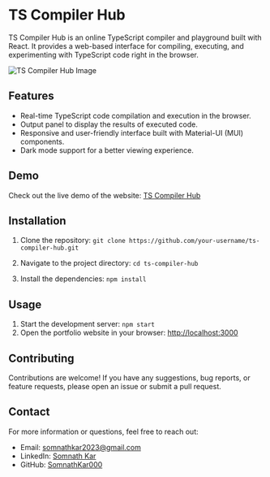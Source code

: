 # TS Compiler Hub

TS Compiler Hub is an online TypeScript compiler and playground built with React. It provides a web-based interface for compiling, executing, and experimenting with TypeScript code right in the browser.

![TS Compiler Hub Image](https://github-production-user-asset-6210df.s3.amazonaws.com/108184610/250079565-09ae704b-406d-436e-b4ab-db9c331df42e.png)

## Features

- Real-time TypeScript code compilation and execution in the browser.
- Output panel to display the results of executed code.
- Responsive and user-friendly interface built with Material-UI (MUI) components.
- Dark mode support for a better viewing experience.

## Demo

Check out the live demo of the website: [TS Compiler Hub](https://ts-compiler-hub-somnath000.vercel.app)

## Installation

1. Clone the repository: `git clone https://github.com/your-username/ts-compiler-hub.git`

2. Navigate to the project directory: `cd ts-compiler-hub`

3. Install the dependencies: `npm install`

## Usage

1. Start the development server: `npm start`
2. Open the portfolio website in your browser: [http://localhost:3000](http://localhost:3000)

## Contributing

Contributions are welcome! If you have any suggestions, bug reports, or feature requests, please open an issue or submit a pull request.

## Contact

For more information or questions, feel free to reach out:

- Email: somnathkar2023@gmail.com
- LinkedIn: [Somnath Kar](https://www.linkedin.com/in/somnath-kar-aa73aa1a3)
- GitHub: [SomnathKar000](https://github.com/SomnathKar000)
